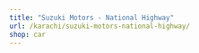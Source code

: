 ```yaml
---
title: "Suzuki Motors - National Highway"
url: /karachi/suzuki-motors-national-highway/
shop: car
---
```

